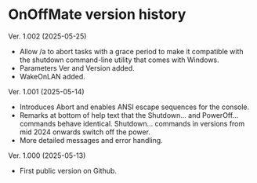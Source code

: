 
# OnOffMate version history

Ver. 1.002 (2025-05-25)
- Allow /a to abort tasks with a grace period to make it compatible with the shutdown command-line utility that comes with Windows.
- Parameters Ver and Version added.
- WakeOnLAN added.

Ver. 1.001 (2025-05-14)
- Introduces Abort and enables ANSI escape sequences for the console.
- Remarks at bottom of help text that the Shutdown... and PowerOff... commands behave identical. Shutdown... commands in versions from mid 2024 onwards switch off the power.
- More detailed messages and error handling.

Ver. 1.000 (2025-05-13)
- First public version on Github.
